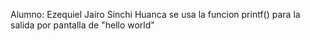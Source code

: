 Alumno: Ezequiel Jairo Sinchi Huanca
se usa la funcion printf() para la salida por pantalla de "hello world"
